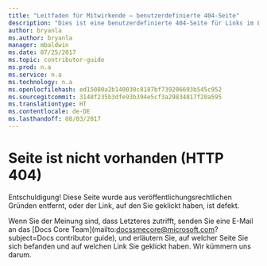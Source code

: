 ```yaml
---
title: "Leitfaden für Mitwirkende – benutzerdefinierte 404-Seite"
description: "Dies ist eine benutzerdefinierte 404-Seite für Links im Leitfaden für Mitwirkende, die einen HTTP-404-Fehler zurückgeben."
author: bryanla
ms.author: bryanla
manager: mbaldwin
ms.date: 07/25/2017
ms.topic: contributor-guide
ms.prod: n.a
ms.service: n.a
ms.technology: n.a
ms.openlocfilehash: ed15080a2b140030c8187bf739206693b545c952
ms.sourcegitcommit: 3148f235b3dfe93b394e5cf3a29834817f20a595
ms.translationtype: HT
ms.contentlocale: de-DE
ms.lasthandoff: 08/03/2017
---
```

# <a name="page-does-not-exist-http-404"></a>Seite ist nicht vorhanden (HTTP 404)

Entschuldigung! Diese Seite wurde aus veröffentlichungsrechtlichen Gründen entfernt, oder der Link, auf den Sie geklickt haben, ist defekt. 

Wenn Sie der Meinung sind, dass Letzteres zutrifft, senden Sie eine E-Mail an das [Docs Core Team](mailto:docssmecore@microsoft.com?subject=Docs contributor guide), und erläutern Sie, auf welcher Seite Sie sich befanden und auf welchen Link Sie geklickt haben. Wir kümmern uns darum.
